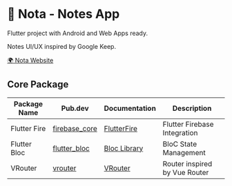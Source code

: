 # 📒 Nota - Notes App

Flutter project with Android and Web Apps ready.

Notes UI/UX inspired by Google Keep.

[🌍 Nota Website](https://nota-71534.web.app/)

## Core Package

| Package Name | Pub.dev                                                 | Documentation                                | Description                   |
| ------------ | ------------------------------------------------------- | -------------------------------------------- | ----------------------------- |
| Flutter Fire | [firebase_core](https://pub.dev/packages/firebase_core) | [FlutterFire](https://firebase.flutter.dev/) | Flutter Firebase Integration  |
| Flutter Bloc | [flutter_bloc](https://pub.dev/packages/flutter_bloc)   | [Bloc Library](https://bloclibrary.dev/#/)   | BloC State Management         |
| VRouter      | [vrouter](https://pub.dev/packages/vrouter)             | [VRouter](https://vrouter.dev/)              | Router inspired by Vue Router |
